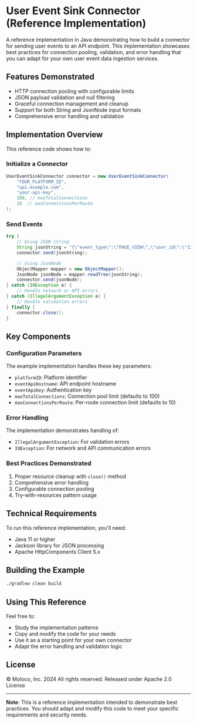 # User Event Sink Connector (Reference Implementation)

A reference implementation in Java demonstrating how to build a connector for sending user events to an API endpoint. This implementation showcases best practices for connection pooling, validation, and error handling that you can adapt for your own user event data ingestion services.

## Features Demonstrated

- HTTP connection pooling with configurable limits
- JSON payload validation and null filtering
- Graceful connection management and cleanup
- Support for both String and JsonNode input formats
- Comprehensive error handling and validation

## Implementation Overview

This reference code shows how to:

### Initialize a Connector
```java
UserEventSinkConnector connector = new UserEventSinkConnector(
    "YOUR_PLATFORM_ID",
    "api.example.com",
    "your-api-key",
    100, // maxTotalConnections
    10  // maxConnectionsPerRoute
);
```

### Send Events
```java
try {
    // Using JSON string
    String jsonString = "{\"event_type\":\"PAGE_VIEW\",\"user_id\":\"123\"}";
    connector.send(jsonString);

    // Using JsonNode
    ObjectMapper mapper = new ObjectMapper();
    JsonNode jsonNode = mapper.readTree(jsonString);
    connector.send(jsonNode);
} catch (IOException e) {
    // Handle network or API errors
} catch (IllegalArgumentException e) {
    // Handle validation errors
} finally {
    connector.close();
}
```

## Key Components

### Configuration Parameters

The example implementation handles these key parameters:

- `platformID`: Platform identifier
- `eventApiHostname`: API endpoint hostname
- `eventApiKey`: Authentication key
- `maxTotalConnections`: Connection pool limit (defaults to 100)
- `maxConnectionsPerRoute`: Per-route connection limit (defaults to 10)

### Error Handling

The implementation demonstrates handling of:

- `IllegalArgumentException`: For validation errors
- `IOException`: For network and API communication errors

### Best Practices Demonstrated

1. Proper resource cleanup with `close()` method
2. Comprehensive error handling
3. Configurable connection pooling
4. Try-with-resources pattern usage

## Technical Requirements

To run this reference implementation, you'll need:

- Java 11 or higher
- Jackson library for JSON processing
- Apache HttpComponents Client 5.x

## Building the Example

```bash
./gradlew clean build
```

## Using This Reference

Feel free to:
- Study the implementation patterns
- Copy and modify the code for your needs
- Use it as a starting point for your own connector
- Adapt the error handling and validation logic

## License

© Moloco, Inc. 2024 All rights reserved. Released under Apache 2.0 License

---
**Note**: This is a reference implementation intended to demonstrate best practices. You should adapt and modify this code to meet your specific requirements and security needs.